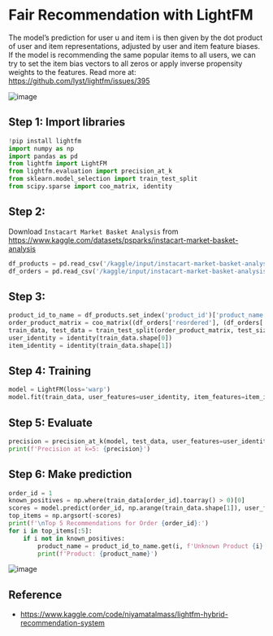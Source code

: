 # Fair Recommendation with LightFM

The model’s prediction for user u and item i is then given by the dot product of user and item representations, adjusted by user and item feature biases. If the model is recommending the same popular items to all users, we can try to set the item bias vectors to all zeros or apply inverse propensity weights to the features. Read more at: https://github.com/lyst/lightfm/issues/395

![image](https://github.com/hughiephan/DPL/assets/16631121/98fd531b-4fbf-430a-bf87-34c3c188754e)

## Step 1: Import libraries

```python
!pip install lightfm
import numpy as np
import pandas as pd
from lightfm import LightFM
from lightfm.evaluation import precision_at_k
from sklearn.model_selection import train_test_split
from scipy.sparse import coo_matrix, identity
```

## Step 2: 
Download `Instacart Market Basket Analysis` from https://www.kaggle.com/datasets/psparks/instacart-market-basket-analysis
```python
df_products = pd.read_csv('/kaggle/input/instacart-market-basket-analysis/products.csv')
df_orders = pd.read_csv('/kaggle/input/instacart-market-basket-analysis/order_products__train.csv')
```

## Step 3: 
```python
product_id_to_name = df_products.set_index('product_id')['product_name'].to_dict()
order_product_matrix = coo_matrix((df_orders['reordered'], (df_orders['order_id'], df_orders['product_id']))).tocsr()
train_data, test_data = train_test_split(order_product_matrix, test_size=0.2, random_state=42)
user_identity = identity(train_data.shape[0])
item_identity = identity(train_data.shape[1])
```

## Step 4: Training
```python
model = LightFM(loss='warp')
model.fit(train_data, user_features=user_identity, item_features=item_identity, epochs=30, num_threads=2)
```

## Step 5: Evaluate
```python
precision = precision_at_k(model, test_data, user_features=user_identity, item_features=item_identity, k=5).mean()
print(f'Precision at k=5: {precision}')
```

## Step 6: Make prediction
```python
order_id = 1
known_positives = np.where(train_data[order_id].toarray() > 0)[0]
scores = model.predict(order_id, np.arange(train_data.shape[1]), user_features=user_identity, item_features=item_identity)
top_items = np.argsort(-scores)
print(f'\nTop 5 Recommendations for Order {order_id}:')
for i in top_items[:5]:
    if i not in known_positives:
        product_name = product_id_to_name.get(i, f'Unknown Product {i}')
        print(f'Product: {product_name}')
```

![image](https://github.com/hughiephan/DPL/assets/16631121/dc725dee-ba86-480a-b2a3-98663abcd681)

## Reference
- https://www.kaggle.com/code/niyamatalmass/lightfm-hybrid-recommendation-system
